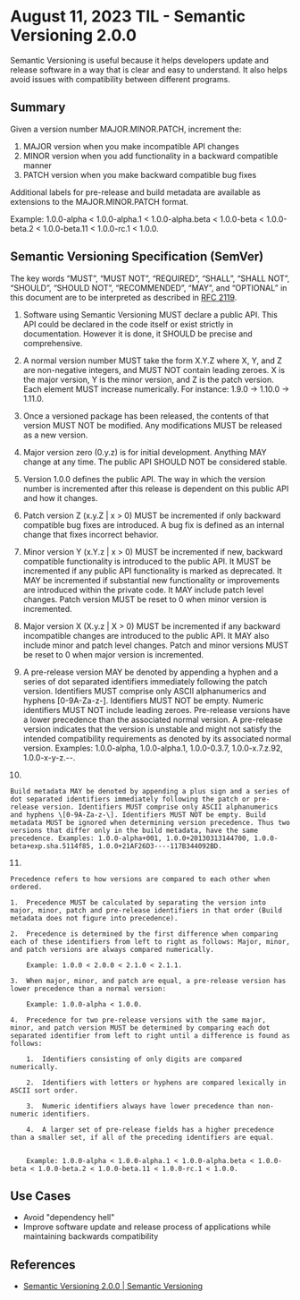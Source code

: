 # August 11, 2023 TIL - Semantic Versioning 2.0.0

Semantic Versioning is useful because it helps developers update and release software in a way that is clear and
easy to understand. It also helps avoid issues with compatibility between different programs.

## Summary

Given a version number MAJOR.MINOR.PATCH, increment the:

1.  MAJOR version when you make incompatible API changes
2.  MINOR version when you add functionality in a backward compatible manner
3.  PATCH version when you make backward compatible bug fixes

Additional labels for pre-release and build metadata are available as extensions to the MAJOR.MINOR.PATCH format.

Example: 1.0.0-alpha < 1.0.0-alpha.1 < 1.0.0-alpha.beta < 1.0.0-beta < 1.0.0-beta.2 < 1.0.0-beta.11 < 1.0.0-rc.1 < 1.0.0.

## Semantic Versioning Specification (SemVer)

The key words “MUST”, “MUST NOT”, “REQUIRED”, “SHALL”, “SHALL NOT”, “SHOULD”, “SHOULD NOT”, “RECOMMENDED”, “MAY”, and “OPTIONAL” in this document are to be interpreted as described in [RFC 2119](https://tools.ietf.org/html/rfc2119).

1.  [](https://semver.org//#spec-item-1)

    Software using Semantic Versioning MUST declare a public API. This API could be declared in the code itself or exist strictly in documentation. However it is done, it SHOULD be precise and comprehensive.

2.  [](https://semver.org//#spec-item-2)

    A normal version number MUST take the form X.Y.Z where X, Y, and Z are non-negative integers, and MUST NOT contain leading zeroes. X is the major version, Y is the minor version, and Z is the patch version. Each element MUST increase numerically. For instance: 1.9.0 -> 1.10.0 -> 1.11.0.

3.  [](https://semver.org//#spec-item-3)

    Once a versioned package has been released, the contents of that version MUST NOT be modified. Any modifications MUST be released as a new version.

4.  [](https://semver.org//#spec-item-4)

    Major version zero (0.y.z) is for initial development. Anything MAY change at any time. The public API SHOULD NOT be considered stable.

5.  [](https://semver.org//#spec-item-5)

    Version 1.0.0 defines the public API. The way in which the version number is incremented after this release is dependent on this public API and how it changes.

6.  [](https://semver.org//#spec-item-6)

    Patch version Z (x.y.Z | x > 0) MUST be incremented if only backward compatible bug fixes are introduced. A bug fix is defined as an internal change that fixes incorrect behavior.

7.  [](https://semver.org//#spec-item-7)

    Minor version Y (x.Y.z | x > 0) MUST be incremented if new, backward compatible functionality is introduced to the public API. It MUST be incremented if any public API functionality is marked as deprecated. It MAY be incremented if substantial new functionality or improvements are introduced within the private code. It MAY include patch level changes. Patch version MUST be reset to 0 when minor version is incremented.

8.  [](https://semver.org//#spec-item-8)

    Major version X (X.y.z | X > 0) MUST be incremented if any backward incompatible changes are introduced to the public API. It MAY also include minor and patch level changes. Patch and minor versions MUST be reset to 0 when major version is incremented.

9.  [](https://semver.org//#spec-item-9)

    A pre-release version MAY be denoted by appending a hyphen and a series of dot separated identifiers immediately following the patch version. Identifiers MUST comprise only ASCII alphanumerics and hyphens \[0-9A-Za-z-\]. Identifiers MUST NOT be empty. Numeric identifiers MUST NOT include leading zeroes. Pre-release versions have a lower precedence than the associated normal version. A pre-release version indicates that the version is unstable and might not satisfy the intended compatibility requirements as denoted by its associated normal version. Examples: 1.0.0-alpha, 1.0.0-alpha.1, 1.0.0-0.3.7, 1.0.0-x.7.z.92, 1.0.0-x-y-z.--.

10.  [](https://semver.org//#spec-item-10)

    Build metadata MAY be denoted by appending a plus sign and a series of dot separated identifiers immediately following the patch or pre-release version. Identifiers MUST comprise only ASCII alphanumerics and hyphens \[0-9A-Za-z-\]. Identifiers MUST NOT be empty. Build metadata MUST be ignored when determining version precedence. Thus two versions that differ only in the build metadata, have the same precedence. Examples: 1.0.0-alpha+001, 1.0.0+20130313144700, 1.0.0-beta+exp.sha.5114f85, 1.0.0+21AF26D3----117B344092BD.

11.  [](https://semver.org//#spec-item-11)

    Precedence refers to how versions are compared to each other when ordered.

    1.  Precedence MUST be calculated by separating the version into major, minor, patch and pre-release identifiers in that order (Build metadata does not figure into precedence).

    2.  Precedence is determined by the first difference when comparing each of these identifiers from left to right as follows: Major, minor, and patch versions are always compared numerically.

        Example: 1.0.0 < 2.0.0 < 2.1.0 < 2.1.1.

    3.  When major, minor, and patch are equal, a pre-release version has lower precedence than a normal version:

        Example: 1.0.0-alpha < 1.0.0.

    4.  Precedence for two pre-release versions with the same major, minor, and patch version MUST be determined by comparing each dot separated identifier from left to right until a difference is found as follows:

        1.  Identifiers consisting of only digits are compared numerically.

        2.  Identifiers with letters or hyphens are compared lexically in ASCII sort order.

        3.  Numeric identifiers always have lower precedence than non-numeric identifiers.

        4.  A larger set of pre-release fields has a higher precedence than a smaller set, if all of the preceding identifiers are equal.


        Example: 1.0.0-alpha < 1.0.0-alpha.1 < 1.0.0-alpha.beta < 1.0.0-beta < 1.0.0-beta.2 < 1.0.0-beta.11 < 1.0.0-rc.1 < 1.0.0.

## Use Cases

-   Avoid "dependency hell"
-   Improve software update and release process of applications while maintaining backwards compatibility

## References

- [Semantic Versioning 2.0.0 | Semantic Versioning](https://semver.org/)

